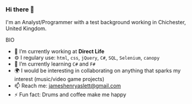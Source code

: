 ### Hi there 👋

I'm an Analyst/Programmer with a test background working in Chichester, United Kingdom.

BIO

- 🔭 I’m currently working at **Direct Life**
- ⚙️ I regulary use: `html`, `css`, `jQuery`, `C#`, `SQL`, `Selenium`, `canopy`
- 🌱 I’m currently learning `C#` and `F#`
- 🌍 I would be interesting in collaborating on anything that sparks my interest (music/video game projects)
- 📫 Reach me: jameshenryaslett@gmail.com
- ⚡ Fun fact: Drums and coffee make me happy
